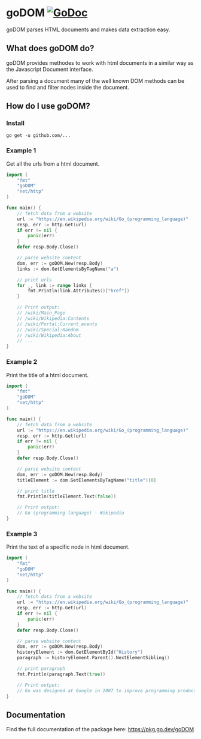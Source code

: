 # goDOM [![GoDoc](https://pkg.go.dev/badge/goDOM.svg)](https://pkg.go.dev/goDOM)

goDOM parses HTML documents and makes data extraction easy.

## What does goDOM do?

goDOM provides methodes to work with html documents in a similar way as the Javascript Document interface.

After parsing a document many of the well known DOM methods can be used to find and filter nodes inside the document.

## How do I use goDOM?

### Install

```
go get -u github.com/...
```

### Example 1

Get all the urls from a html document.

```go
import (
	"fmt"
	"goDOM"
	"net/http"
)

func main() {
	// fetch data from a website
	url := "https://en.wikipedia.org/wiki/Go_(programming_language)"
	resp, err := http.Get(url)
	if err != nil {
		panic(err)
	}
	defer resp.Body.Close()

	// parse website content
	dom, err := goDOM.New(resp.Body)
	links := dom.GetElementsByTagName("a")

	// print urls
	for _, link := range links {
		fmt.Println(link.Attributes()["href"])
	}

	// Print output:
	// /wiki/Main_Page
	// /wiki/Wikipedia:Contents
	// /wiki/Portal:Current_events
	// /wiki/Special:Random
	// /wiki/Wikipedia:About
	// ...
}

```

### Example 2

Print the title of a html document.

```go
import (
	"fmt"
	"goDOM"
	"net/http"
)

func main() {
	// fetch data from a website
	url := "https://en.wikipedia.org/wiki/Go_(programming_language)"
	resp, err := http.Get(url)
	if err != nil {
		panic(err)
	}
	defer resp.Body.Close()

	// parse website content
	dom, err := goDOM.New(resp.Body)
	titleElement := dom.GetElementsByTagName("title")[0]

	// print title
	fmt.Println(titleElement.Text(false))

	// Print output:
	// Go (programming language) - Wikipedia
}
```

### Example 3

Print the text of a specific node in html document.

```go
import (
	"fmt"
	"goDOM"
	"net/http"
)

func main() {
	// fetch data from a website
	url := "https://en.wikipedia.org/wiki/Go_(programming_language)"
	resp, err := http.Get(url)
	if err != nil {
		panic(err)
	}
	defer resp.Body.Close()

	// parse website content
	dom, err := goDOM.New(resp.Body)
	historyElement := dom.GetElementById("History")
	paragraph := historyElement.Parent().NextElementSibling()

	// print paragraph
	fmt.Println(paragraph.Text(true))

	// Print output:
	// Go was designed at Google in 2007 to improve programming productivity in...
}
```

## Documentation

Find the full documentation of the package here: https://pkg.go.dev/goDOM
